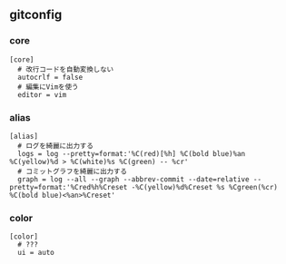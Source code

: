 gitconfig
---------

### core

```
[core]
  # 改行コードを自動変換しない
  autocrlf = false
  # 編集にVimを使う
  editor = vim
```

### alias

```
[alias]
  # ログを綺麗に出力する
  logs = log --pretty=format:'%C(red)[%h] %C(bold blue)%an %C(yellow)%d > %C(white)%s %C(green) -- %cr'
  # コミットグラフを綺麗に出力する
  graph = log --all --graph --abbrev-commit --date=relative --pretty=format:'%Cred%h%Creset -%C(yellow)%d%Creset %s %Cgreen(%cr) %C(bold blue)<%an>%Creset'
```

### color

```
[color]
  # ???
  ui = auto
```
